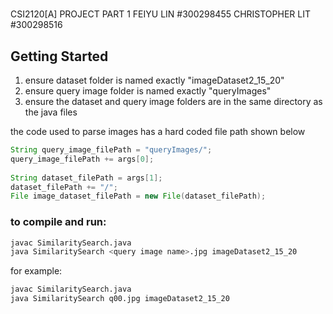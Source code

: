 #
CSI2120[A]
PROJECT PART 1
FEIYU LIN #300298455
CHRISTOPHER LIT #300298516

## Getting Started
1. ensure dataset folder is named exactly "imageDataset2_15_20"
2. ensure query image folder is named exactly "queryImages"
3. ensure the dataset and query image folders are in the same directory as the java files

the code used to parse images has a hard coded file path shown below

```java
String query_image_filePath = "queryImages/";
query_image_filePath += args[0];
        
String dataset_filePath = args[1];
dataset_filePath += "/";
File image_dataset_filePath = new File(dataset_filePath);
```

### to compile and run:
```bash
javac SimilaritySearch.java
java SimilaritySearch <query image name>.jpg imageDataset2_15_20
```

for example:
```bash
javac SimilaritySearch.java
java SimilaritySearch q00.jpg imageDataset2_15_20
```





